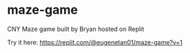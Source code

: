 # maze-game
CNY Maze game built by Bryan hosted on Replit

Try it here:
https://replit.com/@eugenetan01/maze-game?v=1
